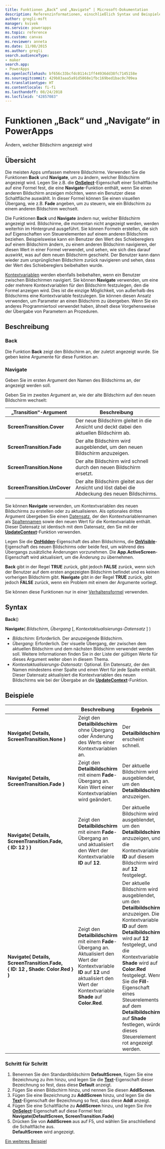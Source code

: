```yaml
---
title: Funktionen „Back“ und „Navigate“ | Microsoft-Dokumentation
description: Referenzinformationen, einschließlich Syntax und Beispielen, für die Funktionen „Back“ und „Navigate“ in PowerApps
author: gregli-msft
manager: kvivek
ms.service: powerapps
ms.topic: reference
ms.custom: canvas
ms.reviewer: anneta
ms.date: 11/08/2015
ms.author: gregli
search.audienceType:
- maker
search.app:
- PowerApps
ms.openlocfilehash: bf656c33bcfdc0114c1ff44936dd38fc7145158e
ms.sourcegitcommit: 429b83aaa5a91d5868e1fbc169bed1bac0c709ea
ms.translationtype: HT
ms.contentlocale: fi-fi
ms.lasthandoff: 08/24/2018
ms.locfileid: "42857083"
---
```

# <a name="back-and-navigate-functions-in-powerapps"></a>Funktionen „Back“ und „Navigate“ in PowerApps
Ändern, welcher Bildschirm angezeigt wird

## <a name="overview"></a>Übersicht
Die meisten Apps umfassen mehrere Bildschirme.  Verwenden Sie die Funktionen **Back** und **Navigate**, um zu ändern, welcher Bildschirm angezeigt wird. Legen Sie z.B. die **[OnSelect](../controls/properties-core.md)**-Eigenschaft einer Schaltfläche auf eine Formel fest, die eine **Navigate**-Funktion enthält, wenn Sie einen anderen Bildschirm anzeigen möchten, wenn ein Benutzer diese Schaltfläche auswählt. In dieser Formel können Sie einen visuellen Übergang, wie z.B. **Fade** angeben, um zu steuern, wie ein Bildschirm zu einem anderen Bildschirm wechselt.  

Die Funktionen **Back** und **Navigate** ändern nur, welcher Bildschirm angezeigt wird. Bildschirme, die momentan nicht angezeigt werden, werden weiterhin im Hintergrund ausgeführt. Sie können Formeln erstellen, die sich auf Eigenschaften von Steuerelementen auf einem anderen Bildschirm beziehen. Beispielsweise kann ein Benutzer den Wert des Schiebereglers auf einem Bildschirm ändern, zu einem anderen Bildschirm navigieren, der diesen Wert in einer Formel verwendet, und sehen, wie sich dies darauf auswirkt, was auf dem neuen Bildschirm geschieht.  Der Benutzer kann dann wieder zum ursprünglichen Bildschirm zurück navigieren und sehen, dass der Wert des Schiebereglers beibehalten wurde.

[Kontextvariablen](../working-with-variables.md#create-a-context-variable) werden ebenfalls beibehalten, wenn ein Benutzer zwischen Bildschirmen navigiert. Sie können **Navigate** verwenden, um eine oder mehrere Kontextvariablen für den Bildschirm festzulegen, den die Formel anzeigen wird. Dies ist die einzige Möglichkeit, von außerhalb des Bildschirms eine Kontextvariable festzulegen. Sie können diesen Ansatz verwenden, um Parameter an einen Bildschirm zu übergeben. Wenn Sie ein anderes Programmiertool verwendet haben, ähnelt diese Vorgehensweise der Übergabe von Parametern an Prozeduren.

## <a name="description"></a>Beschreibung
### <a name="back"></a>Back
Die Funktion **Back** zeigt den Bildschirm an, der zuletzt angezeigt wurde. Sie geben keine Argumente für diese Funktion an.

### <a name="navigate"></a>Navigate
Geben Sie im ersten Argument den Namen des Bildschirms an, der angezeigt werden soll.  

 Geben Sie im zweiten Argument an, wie der alte Bildschirm auf den neuen Bildschirm wechselt:

| „Transition“-Argument | Beschreibung |
| --- | --- |
| **ScreenTransition.Cover** |Der neue Bildschirm gleitet in die Ansicht und deckt dabei den aktuellen Bildschirm ab. |
| **ScreenTransition.Fade** |Der alte Bildschirm wird ausgeblendet, um den neuen Bildschirm anzuzeigen. |
| **ScreenTransition.None** |Der alte Bildschirm wird schnell durch den neuen Bildschirm ersetzt. |
| **ScreenTransition.UnCover** |Der alte Bildschirm gleitet aus der Ansicht und löst dabei die Abdeckung des neuen Bildschirms. |

Sie können **Navigate** verwenden, um Kontextvariablen des neuen Bildschirms zu erstellen oder zu aktualisieren. Als optionales drittes Argument übergeben Sie einen [Datensatz](../working-with-tables.md#records), der den Kontextvariablennamen als [Spaltennamen](../working-with-tables.md#columns) sowie den neuen Wert für die Kontextvariable enthält.  Dieser Datensatz ist identisch mit dem Datensatz, den Sie mit der **[UpdateContext](function-updatecontext.md)**-Funktion verwenden.

Legen Sie die **[OnHidden](../controls/control-screen.md)**-Eigenschaft des alten Bildschirms, die **[OnVisible](../controls/control-screen.md)**-Eigenschaft des neuen Bildschirms oder beide fest, um während des Übergangs zusätzliche Änderungen vorzunehmen. Die **App.ActiveScreen**-Eigenschaft wird aktualisiert, um die Änderung zu übernehmen.

**Back** gibt in der Regel **TRUE** zurück, gibt jedoch **FALSE** zurück, wenn sich der Benutzer auf dem ersten angezeigten Bildschirm befindet und es keinen vorherigen Bildschirm gibt.  **Navigate** gibt in der Regel **TRUE** zurück, gibt jedoch **FALSE** zurück, wenn ein Problem mit einem der Argumente vorliegt.

Sie können diese Funktionen nur in einer [Verhaltensformel](../working-with-formulas-in-depth.md) verwenden.

## <a name="syntax"></a>Syntax
**Back**()

**Navigate**( *Bildschirm*, *Übergang* [, *Kontextaktualisierungs-Datensatz* ] )

* *Bildschirm*: Erforderlich. Der anzuzeigende Bildschirm.
* *Übergang*: Erforderlich.  Der visuelle Übergang, der zwischen dem aktuellen Bildschirm und dem nächsten Bildschirm verwendet werden soll. Weitere Informationen finden Sie in der Liste der gültigen Werte für dieses Argument weiter oben in diesem Thema.
* *Kontextaktualisierungs-Datensatz*: Optional.  Ein Datensatz, der den Namen mindestens einer Spalte und einen Wert für jede Spalte enthält. Dieser Datensatz aktualisiert die Kontextvariablen des neuen Bildschirms wie bei der Übergabe an die **[UpdateContext](function-updatecontext.md)**-Funktion.

## <a name="examples"></a>Beispiele

| Formel | Beschreibung | Ergebnis |
| --- | --- | --- |
| **Navigate( Details, ScreenTransition.None )** |Zeigt den **Detailbildschirm** ohne Übergang oder Änderung des Werts einer Kontextvariablen an. |Der **Detailbildschirm** erscheint schnell. |
| **Navigate( Details, ScreenTransition.Fade )** |Zeigt den **Detailbildschirm** mit einem **Fade**-Übergang an.  Kein Wert einer Kontextvariablen wird geändert. |Der aktuelle Bildschirm wird ausgeblendet, um den **Detailbildschirm** anzuzeigen. |
| **Navigate( Details, ScreenTransition.Fade, {&nbsp;ID:&nbsp;12&nbsp;} )** |Zeigt den **Detailbildschirm** mit einem **Fade**-Übergang an und aktualisiert den Wert der Kontextvariable **ID** auf **12**. |Der aktuelle Bildschirm wird ausgeblendet, um den **Detailbildschirm** anzuzeigen, und die Kontextvariable **ID** auf diesem Bildschirm wird auf **12** festgelegt. |
| **Navigate( Details, ScreenTransition.Fade, {&nbsp;ID:&nbsp;12&nbsp;,&nbsp;Shade:&nbsp;Color.Red&nbsp;} )** |Zeigt den **Detailbildschirm** mit einem **Fade**-Übergang an. Aktualisiert den Wert der Kontextvariable **ID** auf **12** und aktualisiert den Wert der Kontextvariable **Shade** auf **Color.Red**. |Der aktuelle Bildschirm wird ausgeblendet, um den **Detailbildschirm** anzuzeigen. Die Kontextvariable **ID** auf dem **Detailbildschirm** wird auf **12** festgelegt, und die Kontextvariable **Shade** wird auf **Color.Red** festgelegt. Wenn Sie die **Fill**-Eigenschaft eines Steuerelements auf dem **Detailbildschirm** auf **Shade** festlegen, würde dieses Steuerelement rot angezeigt werden. |

### <a name="step-by-step"></a>Schritt für Schritt
1. Benennen Sie den Standardbildschirm **DefaultScreen**, fügen Sie eine Bezeichnung zu ihm hinzu, und legen Sie die **[Text](../controls/properties-core.md)**-Eigenschaft dieser Bezeichnung so fest, dass diese **Default** anzeigt.
2. Fügen Sie einen Bildschirm hinzu, und nennen Sie diesen **AddlScreen**.
3. Fügen Sie eine Bezeichnung zu **AddlScreen** hinzu, und legen Sie die **[Text](../controls/properties-core.md)**-Eigenschaft der Bezeichnung so fest, dass diese **Addl** anzeigt.
4. Fügen Sie eine Schaltfläche zu **AddlScreen** hinzu, und legen Sie ihre **[OnSelect](../controls/properties-core.md)**-Eigenschaft auf diese Formel fest:<br>**Navigate(DefaultScreen, ScreenTransition.Fade)**
5. Drücken Sie von **AddlScreen** aus auf F5, und wählen Sie anschließend die Schaltfläche aus.<br>**DefaultScreen** wird angezeigt.

[Ein weiteres Beispiel](../add-screen-context-variables.md)

